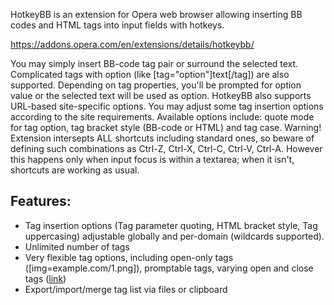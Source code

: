 HotkeyBB is an extension for Opera web browser allowing inserting BB codes and HTML tags into input fields with hotkeys.

https://addons.opera.com/en/extensions/details/hotkeybb/

You may simply insert BB-code tag pair or surround the selected text. Complicated tags with option (like [tag="option"]text[/tag]) are also supported. Depending on tag properties, you'll be prompted for option value or the selected text will be used as option.
HotkeyBB also supports URL-based site-specific options. You may adjust some tag insertion options according to the site requirements. Available options include: quote mode for tag option, tag bracket style (BB-code or HTML) and tag case.
Warning! Extension intersepts ALL shortcuts including standard ones, so beware of defining such combinations as Ctrl-Z, Ctrl-X, Ctrl-C, Ctrl-V, Ctrl-A. However this happens only when input focus is within a textarea; when it isn't, shortcuts are working as usual.

Features:
---------

* Tag insertion options (Tag parameter quoting, HTML bracket style, Tag uppercasing) adjustable globally and per-domain (wildcards supported).
* Unlimited number of tags
* Very flexible tag options, including open-only tags ([img=example.com/1.png]), promptable tags,  varying open and close tags (<a href=example.com>link</a>)
* Export/import/merge tag list via files or clipboard